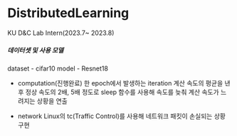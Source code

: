 # DistributedLearning

KU D&C Lab Intern(2023.7~ 2023.8)  

##### 데이터셋 및 사용 모델
dataset - cifar10
model - Resnet18 

- computation(진행완료)
한 epoch에서 발생하는 iteration 계산 속도의 평균을 낸 후 정상 속도의 2배, 5배 정도로 sleep 함수를 사용해 속도를 늦춰
계산 속도가 느려지는 상황을 연출 

- network
Linux의 tc(Traffic Control)를 사용해 네트워크 패킷이 손실되는 상황 구현 
